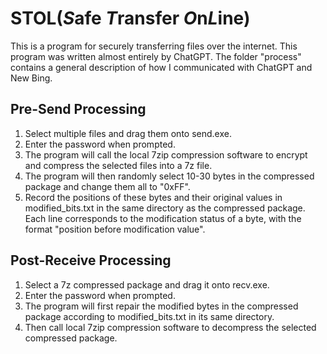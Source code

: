 # STOL(*S*afe *T*ransfer *O*n*L*ine)

This is a program for securely transferring files over the internet. This program was written almost entirely by ChatGPT.
The folder "process" contains a general description of how I communicated with ChatGPT and New Bing.

## Pre-Send Processing

1. Select multiple files and drag them onto send.exe.
2. Enter the password when prompted.
3. The program will call the local 7zip compression software to encrypt and compress the selected files into a 7z file.
4. The program will then randomly select 10-30 bytes in the compressed package and change them all to "0xFF".
5. Record the positions of these bytes and their original values in modified_bits.txt in the same directory as the compressed package. Each line corresponds to the modification status of a byte, with the format "position before modification value".

## Post-Receive Processing

1. Select a 7z compressed package and drag it onto recv.exe.
2. Enter the password when prompted.
3. The program will first repair the modified bytes in the compressed package according to modified_bits.txt in its same directory.
4. Then call local 7zip compression software to decompress the selected compressed package.
